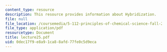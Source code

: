```yaml
---
content_type: resource
description: This resource provides information about Hybridization.
file: null
file_location: /coursemedia/5-112-principles-of-chemical-science-fall-2005/0dec17f9e8a91ca88afd77fe0c5d9eca_lecture25.pdf
file_type: application/pdf
resourcetype: Document
title: lecture25.pdf
uid: 0dec17f9-e8a9-1ca8-8afd-77fe0c5d9eca
---
```

